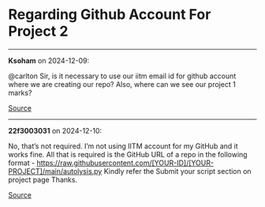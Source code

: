 # Regarding Github Account For Project 2


---

**Ksoham** on 2024-12-09:

@carlton Sir, is it necessary to use our iitm email id for github account where we are creating our repo? Also, where can we see our project 1 marks?

[Source](https://discourse.onlinedegree.iitm.ac.in/t/regarding-github-account-for-project-2/158592/1)

---

**22f3003031** on 2024-12-10:

No, that’s not required. I’m not using IITM account for my GitHub and it works fine. All that is required is the GitHub URL of a repo in the following format -
https://raw.githubusercontent.com/[YOUR-ID]/[YOUR-PROJECT]/main/autolysis.py
Kindly refer the Submit your script section on project page
Thanks.

[Source](https://discourse.onlinedegree.iitm.ac.in/t/regarding-github-account-for-project-2/158592/2)